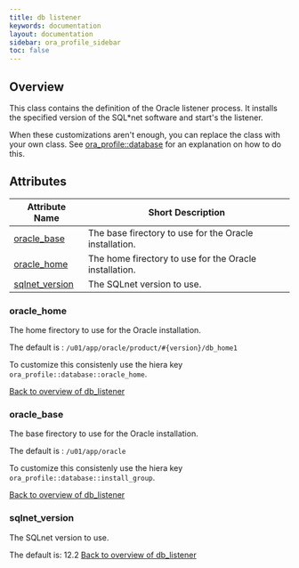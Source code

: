 ```yaml
---
title: db listener
keywords: documentation
layout: documentation
sidebar: ora_profile_sidebar
toc: false
---
```

## Overview

This class contains the definition of the Oracle listener process. It installs the specified version of the SQL*net software and start's the listener.

When these customizations aren't enough, you can replace the class with your own class. See [ora_profile::database](./database.html) for an explanation on how to do this.





## Attributes



Attribute Name                                | Short Description                                      |
--------------------------------------------- | ------------------------------------------------------ |
[oracle_base](#db_listener_oracle_base)       | The base firectory to use for the Oracle installation. |
[oracle_home](#db_listener_oracle_home)       | The home firectory to use for the Oracle installation. |
[sqlnet_version](#db_listener_sqlnet_version) | The SQLnet version to use.                             |




### oracle_home<a name='db_listener_oracle_home'>



The home firectory to use for the Oracle installation.

The default is : `/u01/app/oracle/product/#{version}/db_home1`

To customize this consistenly use the hiera key `ora_profile::database::oracle_home`.


[Back to overview of db_listener](#attributes)


### oracle_base<a name='db_listener_oracle_base'>



The base firectory to use for the Oracle installation.

The default is : `/u01/app/oracle`

To customize this consistenly use the hiera key `ora_profile::database::install_group`.


[Back to overview of db_listener](#attributes)


### sqlnet_version<a name='db_listener_sqlnet_version'>



The SQLnet version to use.

The default is: 12.2
[Back to overview of db_listener](#attributes)

